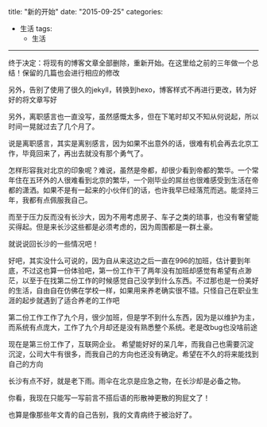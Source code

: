 title:  "新的开始"
date: "2015-09-25"
categories: 
  - 生活
tags:
    - 生活
---

终于决定：将现有的博客文章全部删除，重新开始。在这里给之前的三年做一个总结！保留的几篇也会进行相应的修改

另外，告别了使用了很久的jekyll，转换到hexo，博客样式不再进行更改，转为好好的将文章写好

另外，离职感言也一直没写，虽然感慨太多，但在下笔时却又不知从何说起，所以时间一晃就过去了几个月了。

说是离职感言，其实是离别感言，因为如果不出意外的话，很难有机会再去北京工作，毕竟回来了，再出去就没有那个勇气了。


怎样形容我对北京的印象呢？难说，虽然是帝都，却很少看到帝都的繁华。一个常年住在五环外的人很难看到北京的繁华，一个刚毕业的屌丝也很难感受到生活在帝都的潇洒。如果不是有一起来的小伙伴们的话，也许我早已经落荒而逃。能坚持三年，我都有点佩服我自己。

而至于压力反而没有长沙大，因为不用考虑房子、车子之类的琐事，也没有奢望能买得起。但是来长沙这些都是必须考虑的，因为周围都是一群土豪。

就说说回长沙的一些情况吧！

好吧，其实没什么可说的，因为自从来这边之后一直在996的加班，估计要到年底，不过这也算一份体验吧，第一份工作干了两年没有加班却感觉有希望有点渺茫，以至于在找第二份工作的时候感觉自己没学到什么东西。不过那也是一份美好的生活，自由自在仿佛在学校一样，如果用来养老确实很不错。只怪自己在职业生涯的起步就遇到了适合养老的工作吧

第二份工作工作了九个月，很少加班，但是学不到什么东西，因为是以维护为主，而系统有点庞大，工作了九个月却还是没有熟悉整个系统。老是改bug也没啥前途

现在是第三份工作了，互联网企业。 希望能好好的呆几年，而我自己也需要沉淀沉淀，公司大牛有很多，而我自己的方向也还没有确定。希望在不久的将来能找到自己的方向

长沙有点不好，就是老下雨。雨伞在北京是应急之物，在长沙却是必备之物。

你看，我现在只能写一写前言不搭后语的形散神更散的狗屁文了！

也算是像那些年文青的自己告别，我的文青病终于被治好了。

